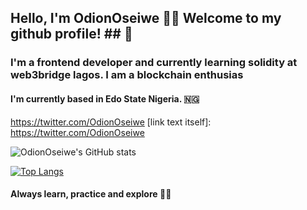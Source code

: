 
## Hello, I'm OdionOseiwe 	:sassy_woman: Welcome to my github profile! ## :wave:


### I'm a frontend developer and currently learning solidity at web3bridge lagos.  I am a blockchain enthusias ###


#### I'm currently based in Edo State Nigeria. :nigeria: ####


<https://twitter.com/OdionOseiwe>
[link text itself]: https://twitter.com/OdionOseiwe


![OdionOseiwe's GitHub stats](https://github-readme-stats.vercel.app/api?username=OdionOseiwe&show_icons=true&theme=radical)


[![Top Langs](https://github-readme-stats.vercel.app/api/top-langs/?username=OdionOseiwe&layout=compact)](https://github.com/OdionOseiwe/github-readme-stats)


  #### Always learn, practice and explore :ok_woman: ####
